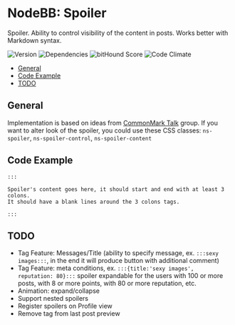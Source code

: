 # NodeBB: Spoiler

Spoiler. Ability to control visibility of the content in posts. Works better with Markdown syntax.

![Version](https://img.shields.io/npm/v/nodebb-plugin-ns-spoiler.svg)
![Dependencies](https://david-dm.org/NicolasSiver/nodebb-plugin-ns-spoiler.svg)
![bitHound Score](https://www.bithound.io/github/NicolasSiver/nodebb-plugin-ns-spoiler/badges/score.svg)
![Code Climate](https://img.shields.io/codeclimate/github/NicolasSiver/nodebb-plugin-ns-spoiler.svg)

<!-- START doctoc generated TOC please keep comment here to allow auto update -->
<!-- DON'T EDIT THIS SECTION, INSTEAD RE-RUN doctoc TO UPDATE -->
 

- [General](#general)
- [Code Example](#code-example)
- [TODO](#todo)

<!-- END doctoc generated TOC please keep comment here to allow auto update -->

## General

Implementation is based on ideas from [CommonMark Talk](http://talk.commonmark.org/t/what-could-a-spoiler-tag-extension-look-like/767) group.
If you want to alter look of the spoiler, you could use these CSS classes: `ns-spoiler`, `ns-spoiler-control`, `ns-spoiler-content`

## Code Example

```
:::

Spoiler's content goes here, it should start and end with at least 3 colons.
It should have a blank lines around the 3 colons tags.

:::
```

## TODO

- Tag Feature: Messages/Title (ability to specify message, ex. `:::sexy images:::`, in the end it will produce button with additional comment)
- Tag Feature: meta conditions, ex. `:::{title:'sexy images', reputation: 80}:::` spoiler expandable for the users with 100 or more posts, with 8 or more points, with 80 or more reputation, etc.
- Animation: expand/collapse
- Support nested spoilers
- Register spoilers on Profile view
- Remove tag from last post preview